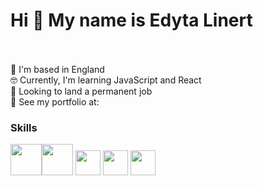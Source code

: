 

# Hi 👋 My name is Edyta Linert <br><br>



 :compass: I'm based in England <br>
 :nerd_face: Currently, I'm learning JavaScript and React <br>
 🔭 Looking to land a permanent job <br>
 :stew: See my portfolio at:  <br>

 ### Skills

 <img src="https://upload.wikimedia.org/wikipedia/commons/6/61/HTML5_logo_and_wordmark.svg" width="50" height="50"><img src="https://upload.wikimedia.org/wikipedia/commons/3/3d/CSS.3.svg" width="50" height="50"> <img src="https://upload.wikimedia.org/wikipedia/commons/3/3b/Javascript_Logo.png" width="40" height="40"> <img src="https://upload.wikimedia.org/wikipedia/commons/a/a7/React-icon.svg" width="40" height="40"> <img src="https://upload.wikimedia.org/wikipedia/commons/4/4c/Typescript_logo_2020.svg" width="40" height="40"> 


<!--
**Edit22/Edit22** is a ✨ _special_ ✨ repository because its `README.md` (this file) appears on your GitHub profile.

Here are some ideas to get you started:

- 🔭 I’m currently working on ...
- 🌱 I’m currently learning ...
- 👯 I’m looking to collaborate on ...
- 🤔 I’m looking for help with ...
- 💬 Ask me about ...
- 📫 How to reach me: ...
- 😄 Pronouns: ...
- ⚡ Fun fact: ...
-->
